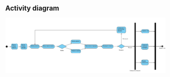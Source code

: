 ## Activity diagram
![Activity diagram](https://github.com/DanilaRaz/Exchange1/blob/master/Activity%20Diagram1.jpg)
